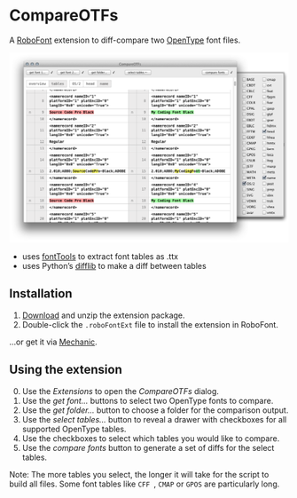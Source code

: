 CompareOTFs
===========

A [RoboFont](https://robofont.com/) extension to diff-compare two [OpenType](https://www.microsoft.com/typography/otspec/otff.htm) font files.

![](screenshot.png)

- uses [fontTools](https://github.com/behdad/fonttools/) to extract font tables as .ttx
- uses Python’s [difflib](https://docs.python.org/2/library/difflib.html) to make a diff between tables

Installation
------------

1. [Download](https://github.com/gferreira/compare-otfs/archive/master.zip) and unzip the extension package.
2. Double-click the `.roboFontExt` file to install the extension in RoboFont.

…or get it via [Mechanic](http://robofontmechanic.com/).

Using the extension
-------------------

0. Use the *Extensions* to open the *CompareOTFs* dialog.
1. Use the *get font…* buttons to select two OpenType fonts to compare.
2. Use the *get folder…* button to choose a folder for the comparison output.
3. Use the *select tables…* button to reveal a drawer with checkboxes for all supported OpenType tables.
4. Use the checkboxes to select which tables you would like to compare.
5. Use the *compare fonts* button to generate a set of diffs for the select tables.

Note: The more tables you select, the longer it will take for the script to build all files. Some font tables like `CFF `, `CMAP` or `GPOS` are particularly long.
